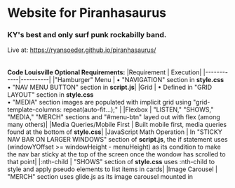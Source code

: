 # Website for Piranhasaurus #
### KY's best and only surf punk rockabilly band. ###
Live at: https://ryansoeder.github.io/piranhasaurus/<br><br><br>
**Code Louisville Optional Requirements:**
|Requirement | Execution|
|------------|----------|
|"Hamburger" Menu | &#8226; "NAVIGATION" section in **style.css**<br> &#8226; "NAV MENU BUTTON" section in **script.js**|
|Grid | &#8226; Defined in "GRID LAYOUT" section in **style.css**<br> &#8226; "MEDIA" section images are populated with implicit grid using "grid-template-columns: repeat(auto-fit...);" |
|Flexbox | "LISTEN," "SHOWS," "MEDIA," "MERCH" sections and "#menu-btn" layed out with flex (among many others)|
|Media Queries/Mobile First | Built mobile first, media queries found at the bottom of **style.css**|
|JavaScript Math Operation | In "STICKY NAV BAR ON LARGER WINDOWS" section of **script.js**, the if statement uses (windowYOffset >= windowHeight - menuHeight) as its condition to make the nav bar sticky at the top of the screen once the wondow has scrolled to that point|
|:nth-child | "SHOWS" section of **style.css** uses :nth-child to style and apply pseudo elements to list items in cards|
|Image Carousel | "MERCH" section uses glide.js as its image carousel mounted in <script> tags at the bottom of **index.html**, styled in the "MERCH" section of **style.css**, and lightbox functionality added at the bottom of **script.js**|
